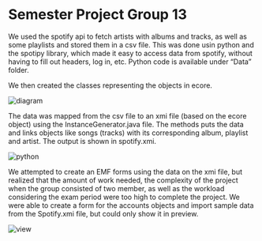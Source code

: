 # Semester Project Group 13

We used the spotify api to fetch artists with albums and tracks, as well as some playlists and stored them in a csv file. This was done usin python and the spotipy library, which made it easy to access data from spotify, without having to fill out headers, log in, etc. Python code is available under “Data” folder.


We then created the classes representing the objects in ecore. 

![diagram](https://user-images.githubusercontent.com/42798416/207215988-e6828ad9-5fef-461a-ba52-0e603598e905.png)


The data was mapped from the csv file to an xmi file (based on the ecore object) using the InstanceGenerator.java file. The methods puts the data and links objects like songs (tracks) with its corresponding album, playlist and artist. The output is shown in spotify.xmi.

![python](https://user-images.githubusercontent.com/42798416/207216001-81114a88-a718-477c-9829-111a56c3955e.png)


We attempted to create an EMF forms using the data on the xmi file, but realized that the amount of work needed, the complexity of the project when the group consisted of two member, as well as the workload considering the exam period were too high to complete the project. We were able to create a form for the accounts objects and import sample data from the Spotify.xmi file, but could only show it in preview.

![view](https://user-images.githubusercontent.com/42798416/207216013-3128bb67-407c-43de-98d9-00b57a5a6245.png)

